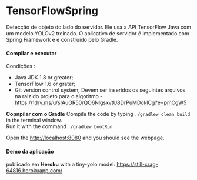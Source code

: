 # TensorFlowSpring
Detecção de objeto do lado do servidor. Ele usa a API TensorFlow Java com um modelo YOLOv2 treinado. O aplicativo de servidor é implementado com Spring Framework e é construído pelo Gradle.

#### Compilar e executar

Condições :
- Java JDK 1.8 or greater;
- TensorFlow 1.6 or grater;
- Git version control system;
 Devem ser inseridos os seguintes arquivos na raiz do projeto para o algoritmo - https://1drv.ms/u/s!AuGR50rQO6NlgsxvtU8DrPuMDoklCg?e=pmCgW5


**Copnpilar com o Gradle**
Compile the code by typing `./gradlew clean build` in the terminal window.<br/>
Run it with the command `./gradlew bootRun`

Open the [http://localhost:8080](http://localhost:8080) and you should see the webpage.<br/>

#### Demo da aplicação

publicado em  **Heroku** with a tiny-yolo model: https://still-crag-64816.herokuapp.com/
